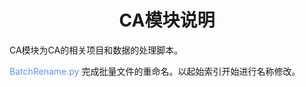 # <div align="center">CA模块说明</div>
CA模块为CA的相关项目和数据的处理脚本。

<font color=CornflowerBlue>BatchRename.py</font> 完成批量文件的重命名。以起始索引开始进行名称修改。
